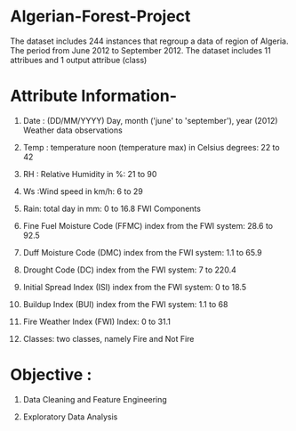 # Algerian-Forest-Project
The dataset includes 244 instances that regroup a data of region of Algeria. The period from June 2012 to September 2012.
The dataset includes 11 attribues and 1 output attribue (class)

# Attribute Information-

1. Date : (DD/MM/YYYY) Day, month ('june' to 'september'), year (2012) Weather data observations

2. Temp : temperature noon (temperature max) in Celsius degrees: 22 to 42

3. RH : Relative Humidity in %: 21 to 90

4. Ws :Wind speed in km/h: 6 to 29

5. Rain: total day in mm: 0 to 16.8 FWI Components

6. Fine Fuel Moisture Code (FFMC) index from the FWI system: 28.6 to 92.5

7. Duff Moisture Code (DMC) index from the FWI system: 1.1 to 65.9

8. Drought Code (DC) index from the FWI system: 7 to 220.4

9. Initial Spread Index (ISI) index from the FWI system: 0 to 18.5

10. Buildup Index (BUI) index from the FWI system: 1.1 to 68

11. Fire Weather Index (FWI) Index: 0 to 31.1

12. Classes: two classes, namely Fire and Not Fire

# Objective :

1. Data Cleaning and Feature Engineering

2. Exploratory Data Analysis
